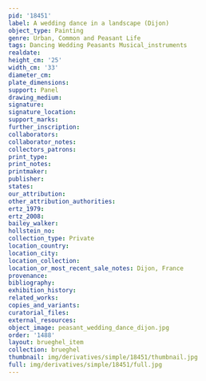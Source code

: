 ```yaml
---
pid: '18451'
label: A wedding dance in a landscape (Dijon)
object_type: Painting
genre: Urban, Common and Peasant Life
tags: Dancing Wedding Peasants Musical_instruments
realdate: 
height_cm: '25'
width_cm: '33'
diameter_cm: 
plate_dimensions: 
support: Panel
drawing_medium: 
signature: 
signature_location: 
support_marks: 
further_inscription: 
collaborators: 
collaborator_notes: 
collectors_patrons: 
print_type: 
print_notes: 
printmaker: 
publisher: 
states: 
our_attribution: 
other_attribution_authorities: 
ertz_1979: 
ertz_2008: 
bailey_walker: 
hollstein_no: 
collection_type: Private
location_country: 
location_city: 
location_collection: 
location_or_most_recent_sale_notes: Dijon, France
provenance: 
bibliography: 
exhibition_history: 
related_works: 
copies_and_variants: 
curatorial_files: 
external_resources: 
object_image: peasant_wedding_dance_dijon.jpg
order: '1488'
layout: brueghel_item
collection: brueghel
thumbnail: img/derivatives/simple/18451/thumbnail.jpg
full: img/derivatives/simple/18451/full.jpg
---
```

